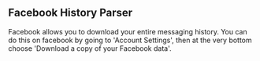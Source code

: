 Facebook History Parser
-----------------------

Facebook allows you to download your entire messaging history.
You can do this on facebook by going to 'Account Settings', then at the very bottom choose 'Download a copy of your Facebook data'.